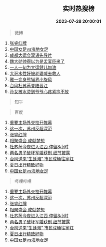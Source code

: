 <div align="center"><h2>实时热搜榜</h2><h4>2023-07-28 20:00:01</h4></div>

> 微博  

1. [张睿红牌](https://s.weibo.com/weibo?q=%23%E5%BC%A0%E7%9D%BF%E7%BA%A2%E7%89%8C%23&t=31&band_rank=1&Refer=top)<br />
2. [中国女足vs海地女足](https://s.weibo.com/weibo?q=%23%E4%B8%AD%E5%9B%BD%E5%A5%B3%E8%B6%B3vs%E6%B5%B7%E5%9C%B0%E5%A5%B3%E8%B6%B3%23&t=31&band_rank=2&Refer=top)<br />
3. [成都大运会双语先导片](https://s.weibo.com/weibo?q=%23%E6%88%90%E9%83%BD%E5%A4%A7%E8%BF%90%E4%BC%9A%E5%8F%8C%E8%AF%AD%E5%85%88%E5%AF%BC%E7%89%87%23&t=31&band_rank=3&Refer=top)<br />
4. [魏大勋帅得以为是孟宴臣来了](https://s.weibo.com/weibo?q=%23%E9%AD%8F%E5%A4%A7%E5%8B%8B%E5%B8%85%E5%BE%97%E4%BB%A5%E4%B8%BA%E6%98%AF%E5%AD%9F%E5%AE%B4%E8%87%A3%E6%9D%A5%E4%BA%86%23&t=31&band_rank=4&Refer=top)<br />
5. [一人一句为大运健儿加油](https://s.weibo.com/weibo?q=%23%E4%B8%80%E4%BA%BA%E4%B8%80%E5%8F%A5%E4%B8%BA%E5%A4%A7%E8%BF%90%E5%81%A5%E5%84%BF%E5%8A%A0%E6%B2%B9%23&t=31&band_rank=5&Refer=top)<br />
6. [大哥水性好被老婆喊去救人](https://s.weibo.com/weibo?q=%23%E5%A4%A7%E5%93%A5%E6%B0%B4%E6%80%A7%E5%A5%BD%E8%A2%AB%E8%80%81%E5%A9%86%E5%96%8A%E5%8E%BB%E6%95%91%E4%BA%BA%23&t=31&band_rank=6&Refer=top)<br />
7. [雅一变身熊猫界小旋风](https://s.weibo.com/weibo?q=%23%E9%9B%85%E4%B8%80%E5%8F%98%E8%BA%AB%E7%86%8A%E7%8C%AB%E7%95%8C%E5%B0%8F%E6%97%8B%E9%A3%8E%23&t=31&band_rank=7&Refer=top)<br />
8. [台风杜苏芮登陆晋江](https://s.weibo.com/weibo?q=%23%E5%8F%B0%E9%A3%8E%E6%9D%9C%E8%8B%8F%E8%8A%AE%E7%99%BB%E9%99%86%E6%99%8B%E6%B1%9F%23&t=31&band_rank=8&Refer=top)<br />
9. [孙女被水烫到爷爷心疼紧抱不放](https://s.weibo.com/weibo?q=%23%E5%AD%99%E5%A5%B3%E8%A2%AB%E6%B0%B4%E7%83%AB%E5%88%B0%E7%88%B7%E7%88%B7%E5%BF%83%E7%96%BC%E7%B4%A7%E6%8A%B1%E4%B8%8D%E6%94%BE%23&t=31&band_rank=9&Refer=top)<br />

> 知乎  


> 百度  

1. [重要主场外交拉开帷幕](https://www.baidu.com/s?wd=%E9%87%8D%E8%A6%81%E4%B8%BB%E5%9C%BA%E5%A4%96%E4%BA%A4%E6%8B%89%E5%BC%80%E5%B8%B7%E5%B9%95&sa=fyb_news&rsv_dl=fyb_news)<br />
2. [这一次，苏州反超深沪](https://www.baidu.com/s?wd=%E8%BF%99%E4%B8%80%E6%AC%A1%EF%BC%8C%E8%8B%8F%E5%B7%9E%E5%8F%8D%E8%B6%85%E6%B7%B1%E6%B2%AA&sa=fyb_news&rsv_dl=fyb_news)<br />
3. [张睿红牌](https://www.baidu.com/s?wd=%E5%BC%A0%E7%9D%BF%E7%BA%A2%E7%89%8C&sa=fyb_news&rsv_dl=fyb_news)<br />
4. [相聚盛会 成就梦想](https://www.baidu.com/s?wd=%E7%9B%B8%E8%81%9A%E7%9B%9B%E4%BC%9A+%E6%88%90%E5%B0%B1%E6%A2%A6%E6%83%B3&sa=fyb_news&rsv_dl=fyb_news)<br />
5. [杜苏芮今夜进入江西 停留8小时](https://www.baidu.com/s?wd=%E6%9D%9C%E8%8B%8F%E8%8A%AE%E4%BB%8A%E5%A4%9C%E8%BF%9B%E5%85%A5%E6%B1%9F%E8%A5%BF+%E5%81%9C%E7%95%998%E5%B0%8F%E6%97%B6&sa=fyb_news&rsv_dl=fyb_news)<br />
6. [两名男子破坏军婚获刑 细节披露](https://www.baidu.com/s?wd=%E4%B8%A4%E5%90%8D%E7%94%B7%E5%AD%90%E7%A0%B4%E5%9D%8F%E5%86%9B%E5%A9%9A%E8%8E%B7%E5%88%91+%E7%BB%86%E8%8A%82%E6%8A%AB%E9%9C%B2&sa=fyb_news&rsv_dl=fyb_news)<br />
7. [台风送来“生蚝滩” 市民成桶往家扛](https://www.baidu.com/s?wd=%E5%8F%B0%E9%A3%8E%E9%80%81%E6%9D%A5%E2%80%9C%E7%94%9F%E8%9A%9D%E6%BB%A9%E2%80%9D+%E5%B8%82%E6%B0%91%E6%88%90%E6%A1%B6%E5%BE%80%E5%AE%B6%E6%89%9B&sa=fyb_news&rsv_dl=fyb_news)<br />
8. [夏日出行精致好物](https://www.baidu.com/s?wd=%E5%A4%8F%E6%97%A5%E5%87%BA%E8%A1%8C%E7%B2%BE%E8%87%B4%E5%A5%BD%E7%89%A9&sa=fyb_news&rsv_dl=fyb_news)<br />
9. [中国女足vs海地女足](https://www.baidu.com/s?wd=%E4%B8%AD%E5%9B%BD%E5%A5%B3%E8%B6%B3vs%E6%B5%B7%E5%9C%B0%E5%A5%B3%E8%B6%B3&sa=fyb_news&rsv_dl=fyb_news)<br />

> 哔哩哔哩  

1. [重要主场外交拉开帷幕](https://www.baidu.com/s?wd=%E9%87%8D%E8%A6%81%E4%B8%BB%E5%9C%BA%E5%A4%96%E4%BA%A4%E6%8B%89%E5%BC%80%E5%B8%B7%E5%B9%95&sa=fyb_news&rsv_dl=fyb_news)<br />
2. [这一次，苏州反超深沪](https://www.baidu.com/s?wd=%E8%BF%99%E4%B8%80%E6%AC%A1%EF%BC%8C%E8%8B%8F%E5%B7%9E%E5%8F%8D%E8%B6%85%E6%B7%B1%E6%B2%AA&sa=fyb_news&rsv_dl=fyb_news)<br />
3. [张睿红牌](https://www.baidu.com/s?wd=%E5%BC%A0%E7%9D%BF%E7%BA%A2%E7%89%8C&sa=fyb_news&rsv_dl=fyb_news)<br />
4. [相聚盛会 成就梦想](https://www.baidu.com/s?wd=%E7%9B%B8%E8%81%9A%E7%9B%9B%E4%BC%9A+%E6%88%90%E5%B0%B1%E6%A2%A6%E6%83%B3&sa=fyb_news&rsv_dl=fyb_news)<br />
5. [杜苏芮今夜进入江西 停留8小时](https://www.baidu.com/s?wd=%E6%9D%9C%E8%8B%8F%E8%8A%AE%E4%BB%8A%E5%A4%9C%E8%BF%9B%E5%85%A5%E6%B1%9F%E8%A5%BF+%E5%81%9C%E7%95%998%E5%B0%8F%E6%97%B6&sa=fyb_news&rsv_dl=fyb_news)<br />
6. [两名男子破坏军婚获刑 细节披露](https://www.baidu.com/s?wd=%E4%B8%A4%E5%90%8D%E7%94%B7%E5%AD%90%E7%A0%B4%E5%9D%8F%E5%86%9B%E5%A9%9A%E8%8E%B7%E5%88%91+%E7%BB%86%E8%8A%82%E6%8A%AB%E9%9C%B2&sa=fyb_news&rsv_dl=fyb_news)<br />
7. [台风送来“生蚝滩” 市民成桶往家扛](https://www.baidu.com/s?wd=%E5%8F%B0%E9%A3%8E%E9%80%81%E6%9D%A5%E2%80%9C%E7%94%9F%E8%9A%9D%E6%BB%A9%E2%80%9D+%E5%B8%82%E6%B0%91%E6%88%90%E6%A1%B6%E5%BE%80%E5%AE%B6%E6%89%9B&sa=fyb_news&rsv_dl=fyb_news)<br />
8. [夏日出行精致好物](https://www.baidu.com/s?wd=%E5%A4%8F%E6%97%A5%E5%87%BA%E8%A1%8C%E7%B2%BE%E8%87%B4%E5%A5%BD%E7%89%A9&sa=fyb_news&rsv_dl=fyb_news)<br />
9. [中国女足vs海地女足](https://www.baidu.com/s?wd=%E4%B8%AD%E5%9B%BD%E5%A5%B3%E8%B6%B3vs%E6%B5%B7%E5%9C%B0%E5%A5%B3%E8%B6%B3&sa=fyb_news&rsv_dl=fyb_news)<br />
